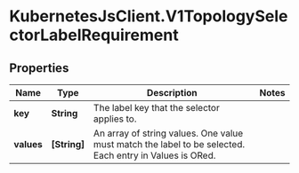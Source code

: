 # KubernetesJsClient.V1TopologySelectorLabelRequirement

## Properties
Name | Type | Description | Notes
------------ | ------------- | ------------- | -------------
**key** | **String** | The label key that the selector applies to. | 
**values** | **[String]** | An array of string values. One value must match the label to be selected. Each entry in Values is ORed. | 



